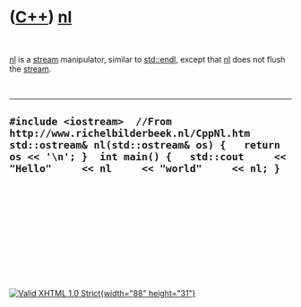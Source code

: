 



 

 

 

 

 

([C++](Cpp.htm)) [nl](CppNl.htm)
================================

 

[nl](CppNl.htm) is a [stream](CppStream.htm) manipulator, similar to
[std::endl](CppEndl.htm), except that [nl](CppNl.htm) does not flush the
[stream](CppStream.htm).

 

  ---------------------------------------------------------------------------------------------------------------------------------------------------------------------------------------------------------------------
  ` #include <iostream>  //From http://www.richelbilderbeek.nl/CppNl.htm std::ostream& nl(std::ostream& os) {   return os << '\n'; }  int main() {   std::cout     << "Hello"     << nl     << "world"     << nl; } `
  ---------------------------------------------------------------------------------------------------------------------------------------------------------------------------------------------------------------------

 

 

 

 

 





 

[![Valid XHTML 1.0 Strict](valid-xhtml10.png){width="88"
height="31"}](http://validator.w3.org/check?uri=referer)
